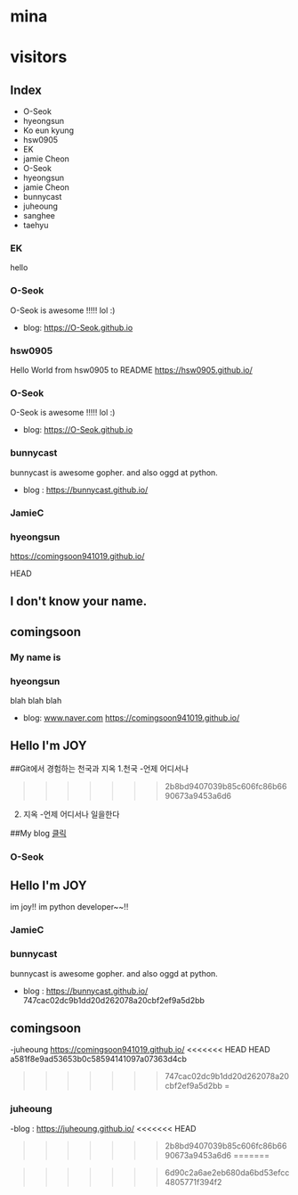 # mina
# visitors

## Index
- O-Seok
- hyeongsun
- Ko eun kyung
- hsw0905
- EK
- jamie Cheon
- O-Seok
- hyeongsun
- jamie Cheon
- bunnycast
- juheoung
- sanghee
- taehyu
### EK
hello
### O-Seok
O-Seok is awesome !!!!! lol :)
- blog: https://O-Seok.github.io


### hsw0905
Hello World from hsw0905 to README
https://hsw0905.github.io/

### O-Seok
O-Seok is awesome !!!!! lol :)
- blog: https://O-Seok.github.io

### bunnycast
bunnycast is awesome gopher. and also oggd at python.
- blog : https://bunnycast.github.io/
### JamieC

### hyeongsun
https://comingsoon941019.github.io/

 HEAD
## I don't know your name.
## comingsoon
### My name is
### hyeongsun

blah blah blah

- blog: www.naver.com 
https://comingsoon941019.github.io/

## Hello I'm JOY

##Git에서 경험하는 천국과 지옥
1.천국
 -언제 어디서나
>>>>>>> 2b8bd9407039b85c606fc86b6690673a9453a6d6

2. 지옥
 -언제 어디서나 일을한다

##My blog
[클릭](https://sensewan.github.io/)


### O-Seok

## Hello I'm JOY
im joy!!
im python developer~~!!

### JamieC

### bunnycast
bunnycast is awesome gopher. and also oggd at python.
- blog : https://bunnycast.github.io/
 747cac02dc9b1dd20d262078a20cbf2ef9a5d2bb

## comingsoon
-juheoung
https://comingsoon941019.github.io/
<<<<<<< HEAD
 HEAD
 a581f8e9ad53653b0c58594141097a07363d4cb
>>>>>>> 747cac02dc9b1dd20d262078a20cbf2ef9a5d2bb
=

### juheoung
-blog : https://juheoung.github.io/
<<<<<<< HEAD
>>>>>>> 2b8bd9407039b85c606fc86b6690673a9453a6d6
=======

>>>>>>> 6d90c2a6ae2eb680da6bd53efcc4805771f394f2
